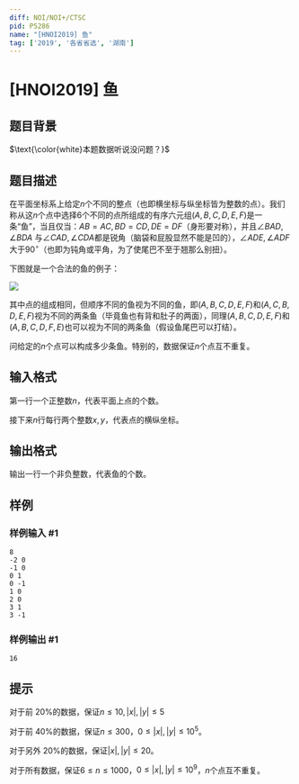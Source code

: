 ```yaml
---
diff: NOI/NOI+/CTSC
pid: P5286
name: "[HNOI2019] 鱼"
tag: ['2019', '各省省选', '湖南']
---
```

# [HNOI2019] 鱼
## 题目背景

$\text{\color{white}本题数据听说没问题？}$
## 题目描述

在平面坐标系上给定$n$个不同的整点（也即横坐标与纵坐标皆为整数的点）。我们称从这$n$个点中选择6个不同的点所组成的有序六元组$(A,B,C,D,E,F)$是一条“鱼”，当且仅当：$AB=AC,BD=CD,DE=DF$（身形要对称），并且$\angle BAD,\angle BDA$ 与$\angle CAD,\angle CDA$都是锐角（脑袋和屁股显然不能是凹的），$\angle ADE,\angle ADF$ 大于$90^\circ$（也即为钝角或平角，为了使尾巴不至于翘那么别扭）。

下图就是一个合法的鱼的例子：

![](https://cdn.luogu.com.cn/upload/pic/56001.png)

其中点的组成相同，但顺序不同的鱼视为不同的鱼，即$(A,B,C,D,E,F)$和$(A,C,B,D,E,F)$视为不同的两条鱼（毕竟鱼也有背和肚子的两面），同理$(A,B,C,D,E,F)$和$(A,B,C,D,F,E)$也可以视为不同的两条鱼（假设鱼尾巴可以打结）。

问给定的$n$个点可以构成多少条鱼。特别的，数据保证$n$个点互不重复。

## 输入格式

第一行一个正整数$n$，代表平面上点的个数。

接下来$n$行每行两个整数$x,y$，代表点的横纵坐标。
## 输出格式

输出一行一个非负整数，代表鱼的个数。
## 样例

### 样例输入 #1
```
8
-2 0
-1 0
0 1
0 -1
1 0
2 0
3 1
3 -1
```
### 样例输出 #1
```
16
```
## 提示

对于前 20%的数据，保证$n \leq 10,|x|,|y| \leq 5$

对于前 40%的数据，保证$n \leq 300$，$0 \leq |x|,|y| \leq 10^5$。

对于另外 20%的数据，保证$|x|,|y| \leq 20$。

对于所有数据，保证$6 \leq n \leq 1000$，$0 \leq |x|, |y| \leq 10^9$，$n$个点互不重复。

